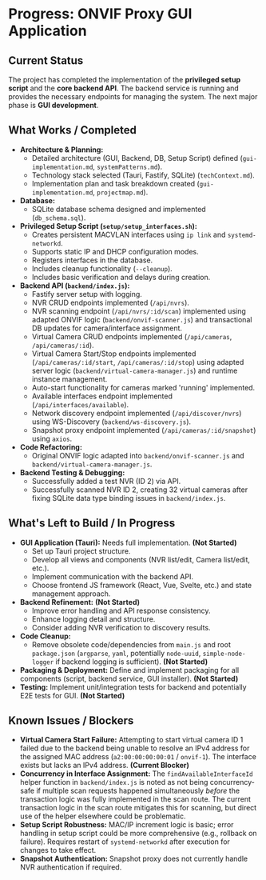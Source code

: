 # Progress: ONVIF Proxy GUI Application

## Current Status

The project has completed the implementation of the **privileged setup script** and the **core backend API**. The backend service is running and provides the necessary endpoints for managing the system. The next major phase is **GUI development**.

## What Works / Completed

*   **Architecture & Planning:**
    *   Detailed architecture (GUI, Backend, DB, Setup Script) defined (`gui-implementation.md`, `systemPatterns.md`).
    *   Technology stack selected (Tauri, Fastify, SQLite) (`techContext.md`).
    *   Implementation plan and task breakdown created (`gui-implementation.md`, `projectmap.md`).
*   **Database:**
    *   SQLite database schema designed and implemented (`db_schema.sql`).
*   **Privileged Setup Script (`setup/setup_interfaces.sh`):**
    *   Creates persistent MACVLAN interfaces using `ip link` and `systemd-networkd`.
    *   Supports static IP and DHCP configuration modes.
    *   Registers interfaces in the database.
    *   Includes cleanup functionality (`--cleanup`).
    *   Includes basic verification and delays during creation.
*   **Backend API (`backend/index.js`):**
    *   Fastify server setup with logging.
    *   NVR CRUD endpoints implemented (`/api/nvrs`).
    *   NVR scanning endpoint (`/api/nvrs/:id/scan`) implemented using adapted ONVIF logic (`backend/onvif-scanner.js`) and transactional DB updates for camera/interface assignment.
    *   Virtual Camera CRUD endpoints implemented (`/api/cameras`, `/api/cameras/:id`).
    *   Virtual Camera Start/Stop endpoints implemented (`/api/cameras/:id/start`, `/api/cameras/:id/stop`) using adapted server logic (`backend/virtual-camera-manager.js`) and runtime instance management.
    *   Auto-start functionality for cameras marked 'running' implemented.
    *   Available interfaces endpoint implemented (`/api/interfaces/available`).
    *   Network discovery endpoint implemented (`/api/discover/nvrs`) using WS-Discovery (`backend/ws-discovery.js`).
    *   Snapshot proxy endpoint implemented (`/api/cameras/:id/snapshot`) using `axios`.
*   **Code Refactoring:**
    *   Original ONVIF logic adapted into `backend/onvif-scanner.js` and `backend/virtual-camera-manager.js`.
*   **Backend Testing & Debugging:**
    *   Successfully added a test NVR (ID 2) via API.
    *   Successfully scanned NVR ID 2, creating 32 virtual cameras after fixing SQLite data type binding issues in `backend/index.js`.

## What's Left to Build / In Progress

*   **GUI Application (Tauri):** Needs full implementation. **(Not Started)**
    *   Set up Tauri project structure.
    *   Develop all views and components (NVR list/edit, Camera list/edit, etc.).
    *   Implement communication with the backend API.
    *   Choose frontend JS framework (React, Vue, Svelte, etc.) and state management approach.
*   **Backend Refinement:** **(Not Started)**
    *   Improve error handling and API response consistency.
    *   Enhance logging detail and structure.
    *   Consider adding NVR verification to discovery results.
*   **Code Cleanup:**
    *   Remove obsolete code/dependencies from `main.js` and root `package.json` (`argparse`, `yaml`, potentially `node-uuid`, `simple-node-logger` if backend logging is sufficient). **(Not Started)**
*   **Packaging & Deployment:** Define and implement packaging for all components (script, backend service, GUI installer). **(Not Started)**
*   **Testing:** Implement unit/integration tests for backend and potentially E2E tests for GUI. **(Not Started)**

## Known Issues / Blockers

*   **Virtual Camera Start Failure:** Attempting to start virtual camera ID 1 failed due to the backend being unable to resolve an IPv4 address for the assigned MAC address (`a2:00:00:00:00:01` / `onvif-1`). The interface exists but lacks an IPv4 address. **(Current Blocker)**
*   **Concurrency in Interface Assignment:** The `findAvailableInterfaceId` helper function in `backend/index.js` is noted as not being concurrency-safe if multiple scan requests happened simultaneously *before* the transaction logic was fully implemented in the scan route. The current transaction logic in the scan route mitigates this for scanning, but direct use of the helper elsewhere could be problematic.
*   **Setup Script Robustness:** MAC/IP increment logic is basic; error handling in setup script could be more comprehensive (e.g., rollback on failure). Requires restart of `systemd-networkd` after execution for changes to take effect.
*   **Snapshot Authentication:** Snapshot proxy does not currently handle NVR authentication if required.
